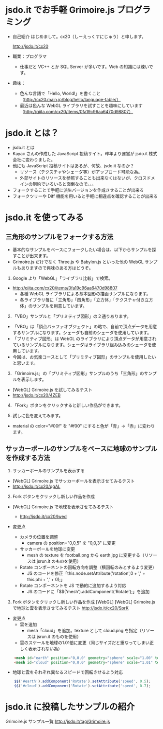﻿# jsdo.it でお手軽 Grimoire.js プログラミング

- 自己紹介
  はじめまして。cx20（しーえっくすにじゅう）と申します。

  http://jsdo.it/cx20

 - 職業：プログラマ
   - 仕事だと VC++ とか SQL Server が多いです。Web の知識には疎いです。

 - 趣味：
   - 色んな言語で「Hello, World!」を書くこと（http://cx20.main.jp/blog/hello/language-table/）
   - 最近は色んな WebGL ライブラリを試すことを趣味にしています（http://qiita.com/cx20/items/0fa19c96aa6470d98807）

# jsdo.it とは？

- jsdo.it とは
 - Kayac さんの作成した JavaScript 投稿サイト。昨年より運営が jsdo.it 株式会社に変わりました。
 - 他にも JavaScript 投稿サイトはあるが、何故、jsdo.it なのか？
   - リソース（テクスチャやシェーダ等）がアップロード可能な為。
   - 外部サイトのリソースを参照することも出来なくはないが、クロスドメインの制約でいろいろと面倒なので。。。
- フォークすることで手軽に派生バージョンを作成させることが出来る
- フォークツリーや Diff 機能を用いると手軽に相違点を確認することが出来る

# jsdo.it を使ってみる

## 三角形のサンプルをフォークする方法

- 基本的なサンプルをベースにフォークしたい場合は、以下からサンプルを探すことが出来ます。
- Grimoire.js だけでなく Three.js や Babylon.js といった他の WebGL サンプルもありますので興味のある方はどうぞ。

1. Google より「WebGL」「ライブラリ比較」で検索。
- http://qiita.com/cx20/items/0fa19c96aa6470d98807
  - 各種 WebGL ライブラリによる基本図形の描画サンプルになります。
  - 各ライブラリ毎に「三角形」「四角形」「立方体」「テクスチャ付き立方体」のサンプルを用意しています。

2. 「VBO」サンプルと「プリミティブ図形」の２通りあります。
  - 「VBO」は「頂点バッファオブジェクト」の略で、自前で頂点データを用意するサンプルになります。シェーダも自前のシェーダを使用しています。
  - 「プリミティブ図形」は WebGL のライブラリにより頂点データが用意されているサンプルになります。シェーダはライブラリ組み込みのシェーダを使用しています。
  - 今回は、お気楽コースとして「プリミティブ図形」のサンプルを使用したいと思います。

3. 「Grimoire.js」の「プリミティブ図形」サンプルのうち「三角形」のサンプルを表示します。
-  [WebGL] Grimoire.js を試してみるテスト
  - http://jsdo.it/cx20/4ZEB

4. 「Fork」ボタンをクリックすると新しい作品ができます。

5. 試しに色を変えてみます。
  - material の color="#00f" を "#f00" にすると色が「青」→「赤」に変わります。

## サッカーボールのサンプルをベースに地球のサンプルを作成する方法
1. サッカーボールのサンプルを表示する
-  [WebGL] Grimoire.js でサッカーボールを表示させてみるテスト
  - http://jsdo.it/cx20/qgAL

2. Fork ボタンをクリックし新しい作品を作成
- [WebGL] Grimoire.js で地球を表示させてみるテスト
  - http://jsdo.it/cx20/Iwed
   
- 変更点
  - カメラの位置を調整
    - camera の position="0,0,5" を "0,0,3" に変更
  - サッカーボールを地球に変更
    - mesh の texture を football.png から earth.jpg に変更する（リソースは jsrun.it のものを使用）
  - Rotate コンポーネントの回転方向を調整（横回転のみとするよう変更）
    - JS のコードを修正「this.node.setAttribute('rotation',0 + ',' + this.phi + ',' + 0);」
  - Rotate コンポーネントを JS で動的に追加するよう対応
    - JS のコードに「$$('mesh').addComponent('Rotate');」を追加

3. Fork ボタンをクリックし新しい作品を作成
   [WebGL] [WebGL] Grimoire.js で地球と雲を表示させてみるテスト
   http://jsdo.it/cx20/SprK
  
- 変更点
  - 雲を追加
    - mesh「cloud」を追加。texture として cloud.png を指定（リソースは jsrun.it のものを使用）
  - 雲のスケールを地球の1.01倍に変更（同じサイズだと重なってしまい正しく表示されない為）
```html
    <mesh id="earth" position="0,0,0" geometry="sphere" scale="1.00" texture="http://jsrun.it/assets/U/L/K/7/ULK7v.jpg"/> <!-- earth.jpg -->
    <mesh id="cloud" position="0,0,0" geometry="sphere" scale="1.01" texture="http://jsrun.it/assets/M/d/h/b/Mdhb8.png"/> <!-- cloud.png -->
```
  - 地球と雲をそれぞれ異なるスピードで回転させるよう対応
```js
    $$('#earth').addComponent('Rotate').setAttribute('speed', 0.5);
    $$('#cloud').addComponent('Rotate').setAttribute('speed', 0.7);
```

# jsdo.it に投稿したサンプルの紹介

Grimoire.js サンプル一覧
http://jsdo.it/tag/Grimoire.js

